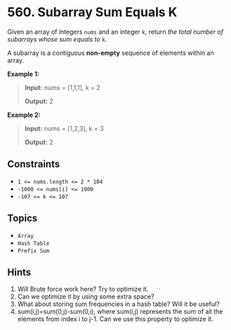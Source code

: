 # 560. Subarray Sum Equals K

Given an array of integers `nums` and an integer `k`, return _the total number of subarrays whose sum equals to_ `k`.

A subarray is a contiguous **non-empty** sequence of elements within an array.

**Example 1:**

>
> **Input:** nums = \[1,1,1\], k = 2
>
> **Output:** 2

**Example 2:**

>
> **Input:** nums = \[1,2,3\], k = 3
>
> **Output:** 2

## Constraints

* `1 <= nums.length <= 2 * 104`
* `-1000 <= nums[i] <= 1000`
* `-107 <= k <= 107`

## Topics

* `Array`
* `Hash Table`
* `Prefix Sum`

## Hints

1. Will Brute force work here? Try to optimize it.
2. Can we optimize it by using some extra space?
3. What about storing sum frequencies in a hash table? Will it be useful?
4. sum(i,j)=sum(0,j)-sum(0,i), where sum(i,j) represents the sum of all the elements from index i to j-1. Can we use this property to optimize it.
